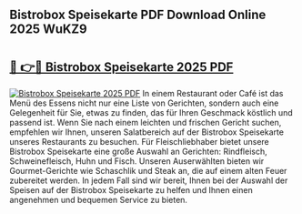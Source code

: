 ## Bistrobox Speisekarte PDF Download Online 2025 WuKZ9

# <h2><a href="http://gcb7cv.nevu.top/?p=Bistrobox+Speisekarte">🔗 👉🔴 Bistrobox Speisekarte 2025 PDF</a></h2>

[![Bistrobox Speisekarte 2025 PDF](https://i.imgur.com/dBaPXMq.png)](http://gcb7cv.nevu.top/?p=Bistrobox+Speisekarte)
In einem Restaurant oder Café ist das Menü des Essens nicht nur eine Liste von Gerichten, sondern auch eine Gelegenheit für Sie, etwas zu finden, das für Ihren Geschmack köstlich und passend ist. Wenn Sie nach einem leichten und frischen Gericht suchen, empfehlen wir Ihnen, unseren Salatbereich auf der Bistrobox Speisekarte unseres Restaurants zu besuchen. Für Fleischliebhaber bietet unsere Bistrobox Speisekarte eine große Auswahl an Gerichten: Rindfleisch, Schweinefleisch, Huhn und Fisch. Unseren Auserwählten bieten wir Gourmet-Gerichte wie Schaschlik und Steak an, die auf einem alten Feuer zubereitet werden. In jedem Fall sind wir bereit, Ihnen bei der Auswahl der Speisen auf der Bistrobox Speisekarte zu helfen und Ihnen einen angenehmen und bequemen Service zu bieten.
